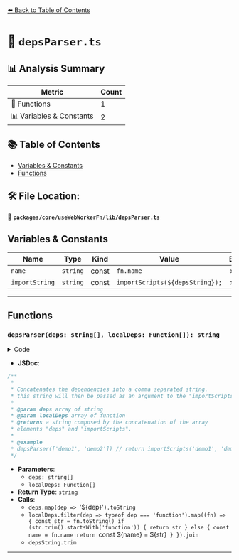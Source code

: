 [⬅️ Back to Table of Contents](../../../../index.md)

# 📄 `depsParser.ts`

## 📊 Analysis Summary

| Metric | Count |
|--------|-------|
| 🔧 Functions | 1 |
| 📊 Variables & Constants | 2 |

## 📚 Table of Contents

- [Variables & Constants](#variables-constants)
- [Functions](#functions)

## 🛠️ File Location:
📂 **`packages/core/useWebWorkerFn/lib/depsParser.ts`**

## Variables & Constants

| Name | Type | Kind | Value | Exported |
|------|------|------|-------|----------|
| `name` | `string` | const | `fn.name` | ✗ |
| `importString` | `string` | const | ``importScripts(${depsString});`` | ✗ |


---

## Functions

### `depsParser(deps: string[], localDeps: Function[]): string`

<details><summary>Code</summary>

```ts
function depsParser(deps: string[], localDeps: Function[]) {
  if (deps.length === 0 && localDeps.length === 0)
    return ''

  const depsString = deps.map(dep => `'${dep}'`).toString()
  const depsFunctionString = localDeps.filter(dep => typeof dep === 'function').map((fn) => {
    const str = fn.toString()
    if (str.trim().startsWith('function')) {
      return str
    }
    else {
      const name = fn.name
      return `const ${name} = ${str}`
    }
  }).join(';')
  const importString = `importScripts(${depsString});`

  return `${depsString.trim() === '' ? '' : importString} ${depsFunctionString}`
}
```
</details>

- **JSDoc**:
```ts
/**
 *
 * Concatenates the dependencies into a comma separated string.
 * this string will then be passed as an argument to the "importScripts" function
 *
 * @param deps array of string
 * @param localDeps array of function
 * @returns a string composed by the concatenation of the array
 * elements "deps" and "importScripts".
 *
 * @example
 * depsParser(['demo1', 'demo2']) // return importScripts('demo1', 'demo2')
 */
```

- **Parameters**:
  - `deps: string[]`
  - `localDeps: Function[]`
- **Return Type**: `string`
- **Calls**:
  - `deps.map(dep => `'${dep}'`).toString`
  - `localDeps.filter(dep => typeof dep === 'function').map((fn) => {
    const str = fn.toString()
    if (str.trim().startsWith('function')) {
      return str
    }
    else {
      const name = fn.name
      return `const ${name} = ${str}`
    }
  }).join`
  - `depsString.trim`

---